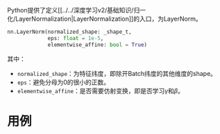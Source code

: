 Python提供了定义[[../../深度学习v2/基础知识/归一化/LayerNormalization|LayerNormalization]]的入口，为LayerNorm。
```python
nn.LayerNorm(normalized_shape: _shape_t, 
			 eps: float = 1e-5, 
			 elementwise_affine: bool = True)
```
其中：
- `normalized_shape`：为特征纬度，即除开Batch纬度的其他维度的shape。
- `eps`：避免分母为0的很小的正数。
- `elementwise_affine`：是否需要仿射变换，即是否学习$\gamma$和$\beta$。

# 用例
```python

```